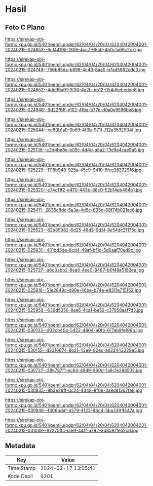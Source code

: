 # Hasil

## Foto C Plano

https://sirekap-obj-formc.kpu.go.id/5401/pemilu/pdpr/62/04/04/20/04/6204042004001-20240215-024653--6cf44f95-f306-4cc7-95a0-4b0c1a69c2c7.jpg

https://sirekap-obj-formc.kpu.go.id/5401/pemilu/pdpr/62/04/04/20/04/6204042004001-20240215-024749--756b85da-b896-4c43-8aa0-b7ad5682cdc3.jpg

https://sirekap-obj-formc.kpu.go.id/5401/pemilu/pdpr/62/04/04/20/04/6204042004001-20240215-024852--4dc99a91-3f30-4a2b-b512-054d5ebcdde8.jpg

https://sirekap-obj-formc.kpu.go.id/5401/pemilu/pdpr/62/04/04/20/04/6204042004001-20240215-024946--9d22f6ff-e102-4fba-b77e-d0a0e9586be8.jpg

https://sirekap-obj-formc.kpu.go.id/5401/pemilu/pdpr/62/04/04/20/04/6204042004001-20240215-025044--ce80b1a0-0b59-4f0b-971f-712a3592904f.jpg

https://sirekap-obj-formc.kpu.go.id/5401/pemilu/pdpr/62/04/04/20/04/6204042004001-20240215-025136--c2d4be8e-b05c-4d4d-a5a2-13e9a4cae9a5.jpg

https://sirekap-obj-formc.kpu.go.id/5401/pemilu/pdpr/62/04/04/20/04/6204042004001-20240215-025229--1115b948-925a-45c9-9410-9fcc38372916.jpg

https://sirekap-obj-formc.kpu.go.id/5401/pemilu/pdpr/62/04/04/20/04/6204042004001-20240215-025320--e74c11f2-e470-443b-88c0-52b14eb484b1.jpg

https://sirekap-obj-formc.kpu.go.id/5401/pemilu/pdpr/62/04/04/20/04/6204042004001-20240215-025411--2835c8dc-5a3a-4d6c-835d-68f74b021ac8.jpg

https://sirekap-obj-formc.kpu.go.id/5401/pemilu/pdpr/62/04/04/20/04/6204042004001-20240215-025523--82b85982-6d25-46d3-9d3f-8e54dc21175c.jpg

https://sirekap-obj-formc.kpu.go.id/5401/pemilu/pdpr/62/04/04/20/04/6204042004001-20240215-025631--431bd3de-8cd4-49af-bf1d-5d0aaf70ed9c.jpg

https://sirekap-obj-formc.kpu.go.id/5401/pemilu/pdpr/62/04/04/20/04/6204042004001-20240215-025727--a6c0abb2-8ea8-4ee0-8487-b0f48a5182ea.jpg

https://sirekap-obj-formc.kpu.go.id/5401/pemilu/pdpr/62/04/04/20/04/6204042004001-20240215-025816--51e2849c-d90e-46be-b74e-e8311e715152.jpg

https://sirekap-obj-formc.kpu.go.id/5401/pemilu/pdpr/62/04/04/20/04/6204042004001-20240215-025959--639d5350-8ae6-4ca1-be52-c37858aaf7d3.jpg

https://sirekap-obj-formc.kpu.go.id/5401/pemilu/pdpr/62/04/04/20/04/6204042004001-20240215-030103--d03cb40b-5422-4804-a0fb-617eb9fe196b.jpg

https://sirekap-obj-formc.kpu.go.id/5401/pemilu/pdpr/62/04/04/20/04/6204042004001-20240215-030155--d3316874-8b31-42e9-92ec-ad22443229e5.jpg

https://sirekap-obj-formc.kpu.go.id/5401/pemilu/pdpr/62/04/04/20/04/6204042004001-20240215-030727--28e787f1-ec64-49d9-960d-1a9c1e288532.jpg

https://sirekap-obj-formc.kpu.go.id/5401/pemilu/pdpr/62/04/04/20/04/6204042004001-20240215-030835--9b3e29ff-0c24-4348-8f09-3a9d81367fe8.jpg

https://sirekap-obj-formc.kpu.go.id/5401/pemilu/pdpr/62/04/04/20/04/6204042004001-20240215-030946--f306bdaf-d579-4123-94c4-5ba3391f447a.jpg

https://sirekap-obj-formc.kpu.go.id/5401/pemilu/pdpr/62/04/04/20/04/6204042004001-20240215-031039--87275ffc-c0e1-441f-a792-3d8587fe52cd.jpg


## Metadata

| Key        | Value               |
| ---------- | ------------------- |
| Time Stamp | 2024-02-17 13:05:41 |
| Kode Dapil | 6201                |



